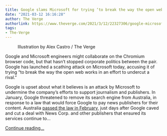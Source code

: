 ```yaml
---
title: Google slams Microsoft for trying ‘to break the way the open web works’
date: "2021-03-12 16:16:28"
author: The Verge
authorlink: https://www.theverge.com/2021/3/12/22327306/google-microsoft-attack-open-web-online-news-australia-laws
tags:
- The-Verge
---
```

<figure>
      <img alt="" src="https://cdn.vox-cdn.com/thumbor/o7_k5PBtfuyxetT14sHtCHmdwdY=/0x0:2040x1360/1310x873/cdn.vox-cdn.com/uploads/chorus_image/image/68955715/acastro_180427_1777_0001.0.jpg" />
        <figcaption>Illustration by Alex Castro / The Verge</figcaption>
    </figure>

  <p id="IecWc1">Google and Microsoft engineers might collaborate on the Chromium browser code, but that hasn’t stopped corporate politics between the pair. Google has launched a scathing attack on Microsoft today, accusing it of trying “to break the way the open web works in an effort to undercut a rival.”</p>
<p id="GntoxW">Google is upset about what it believes is an attack by Microsoft to undermine the company’s efforts to support journalism and publishers. In January, Google threatened to remove its search engine from Australia, in response to a law that would force Google to pay news publishers for their content. Australia <a href="https://www.theverge.com/2021/2/24/22283777/australia-new-media-bargaining-code-facebook-google-paying-news">passed the law in February</a>, just days after Google caved and cut a deal with News Corp. and other publishers that ensured its services continue to...</p>
  <p>
    <a href="https://www.theverge.com/2021/3/12/22327306/google-microsoft-attack-open-web-online-news-australia-laws">Continue reading&hellip;</a>
  </p>